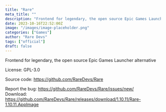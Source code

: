 ```yaml
---
title: "Rare"
meta_title: ""
description: "Frontend for legendary, the open source Epic Games Launcher alternative"
date: 2023-10-16T22:52:00Z
image: "/images/image-placeholder.png"
categories: ["Games"]
author: "Rare Devs"
tags: ["official"]
draft: false
---
```


Frontend for legendary, the open source Epic Games Launcher alternative

License: GPL-3.0

Source code: https://github.com/RareDevs/Rare

Report the bug: https://github.com/RareDevs/Rare/issues/new/  
Download: https://github.com/RareDevs/Rare/releases/download/1.10.11/Rare-1.10.11.AppImage
